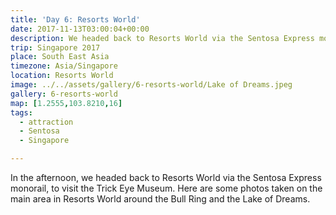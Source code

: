```yaml
---
title: 'Day 6: Resorts World'
date: 2017-11-13T03:00:04+00:00
description: We headed back to Resorts World via the Sentosa Express monorail, to take some photos around the Bull Ring and the Lake of Dreams.
trip: Singapore 2017
place: South East Asia
timezone: Asia/Singapore
location: Resorts World
image: ../../assets/gallery/6-resorts-world/Lake of Dreams.jpeg
gallery: 6-resorts-world
map: [1.2555,103.8210,16]
tags:
  - attraction
  - Sentosa
  - Singapore

---
```

In the afternoon, we headed back to Resorts World via the Sentosa Express monorail, to visit the Trick Eye Museum. Here are some photos taken on the main area in Resorts World around the Bull Ring and the Lake of Dreams.
